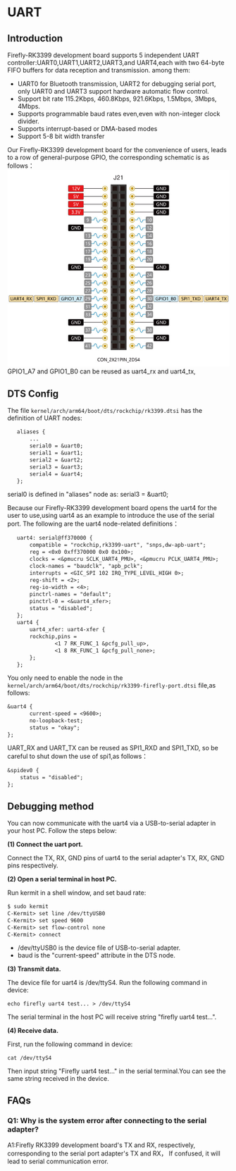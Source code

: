 # UART

## Introduction
Firefly-RK3399 development board supports 5 independent UART controller:UART0,UART1,UART2,UART3,and UART4,each with two 64-byte FIFO buffers for data reception and transmission. among them:
* UART0 for Bluetooth transmission, UART2 for debugging serial port, only UART0 and UART3 support hardware automatic flow control.
* Support bit rate 115.2Kbps, 460.8Kbps, 921.6Kbps, 1.5Mbps, 3Mbps, 4Mbps.
* Supports programmable baud rates even,even with non-integer clock divider.
* Supports interrupt-based or DMA-based modes
* Support 5-8 bit width transfer  

Our Firefly-RK3399 development board for the convenience of users, leads to a row of general-purpose GPIO, the corresponding schematic is as follows：
![](img/UART.jpg)
GPIO1_A7 and GPIO1_B0 can be reused as uart4_rx and uart4_tx,
## DTS Config
The file `kernel/arch/arm64/boot/dts/rockchip/rk3399.dtsi` has the definition of UART nodes:
```
   aliases {
       ...
       serial0 = &uart0;
       serial1 = &uart1;
       serial2 = &uart2;
       serial3 = &uart3;
       serial4 = &uart4;
   };
```
serial0 is defined in "aliases" node as: serial3 = &uart0;
  
Because our Firefly-RK3399 development board opens the uart4 for the user to use,using uart4 as an example to introduce the use of the serial port. The following are the uart4 node-related definitions：
```
   uart4: serial@ff370000 {
       compatible = "rockchip,rk3399-uart", "snps,dw-apb-uart";
       reg = <0x0 0xff370000 0x0 0x100>;
       clocks = <&pmucru SCLK_UART4_PMU>, <&pmucru PCLK_UART4_PMU>;
       clock-names = "baudclk", "apb_pclk";
       interrupts = <GIC_SPI 102 IRQ_TYPE_LEVEL_HIGH 0>;
       reg-shift = <2>;
       reg-io-width = <4>;
       pinctrl-names = "default";
       pinctrl-0 = <&uart4_xfer>;
       status = "disabled";
   };
   uart4 {
       uart4_xfer: uart4-xfer {
       rockchip,pins =
               <1 7 RK_FUNC_1 &pcfg_pull_up>,
               <1 8 RK_FUNC_1 &pcfg_pull_none>;
       };
   };
```
You only need to enable the node in the `kernel/arch/arm64/boot/dts/rockchip/rk3399-firefly-port.dtsi` file,as follows:
```
&uart4 {
       current-speed = <9600>;
       no-loopback-test;
       status = "okay";
};
```
UART_RX and UART_TX can be reused as SPI1_RXD and SPI1_TXD, so be careful to shut down the use of spi1,as follows：
```
&spidev0 {
	status = "disabled";
};
```

## Debugging method
You can now communicate with the uart4 via a USB-to-serial adapter in your host PC. Follow the steps below:  

**(1) Connect the uart port.**  

Connect the TX, RX, GND pins of uart4 to the serial adapter's TX, RX, GND pins respectively.  

**(2) Open a serial terminal in host PC.**  

Run kermit in a shell window, and set baud rate:
```
$ sudo kermit
C-Kermit> set line /dev/ttyUSB0
C-Kermit> set speed 9600
C-Kermit> set flow-control none
C-Kermit> connect
```
* /dev/ttyUSB0 is the device file of USB-to-serial adapter.
* baud is the "current-speed" attribute in the DTS node.  

**(3) Transmit data.**  

The device file for uart4 is /dev/ttyS4. Run the following command in device:
```
echo firefly uart4 test... > /dev/ttyS4
```
The serial terminal in the host PC will receive string "firefly uart4 test...".   

**(4) Receive data.**  

First, run the following command in device:
```
cat /dev/ttyS4
```
Then input string "Firefly uart4 test..." in the serial terminal.You can see the same string received in the device.
## FAQs
### Q1: Why is the system error after connecting to the serial adapter?  
A1:Firefly RK3399 development board's TX and RX, respectively, corresponding to the serial port adapter's TX and RX， If confused, it will lead to serial communication error.
